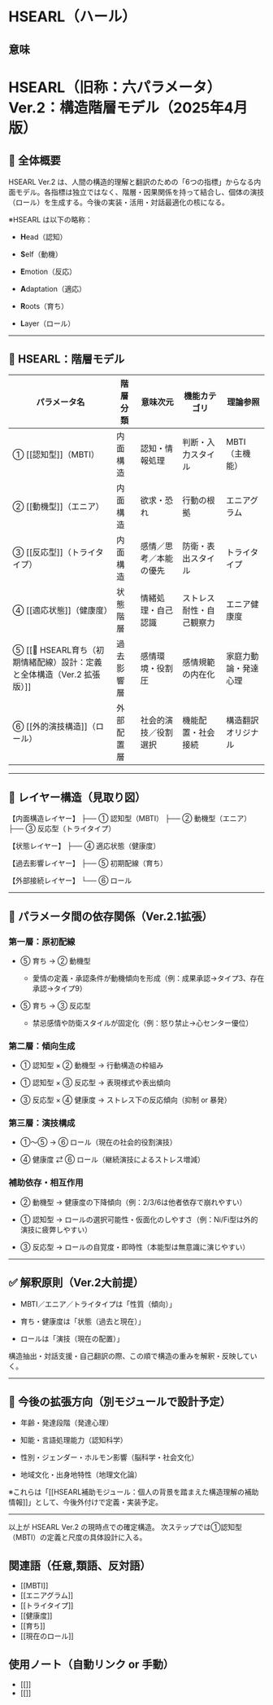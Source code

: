 # HSEARL（ハール）

## 意味

# HSEARL（旧称：六パラメータ）Ver.2：構造階層モデル（2025年4月版）

## 📌 全体概要

HSEARL Ver.2 は、人間の構造的理解と翻訳のための「6つの指標」からなる内面モデル。各指標は独立ではなく、階層・因果関係を持って結合し、個体の演技（ロール）を生成する。今後の実装・活用・対話最適化の核になる。

※HSEARL は以下の略称：

- **H**ead（認知）
    
- **S**elf（動機）
    
- **E**motion（反応）
    
- **A**daptation（適応）
    
- **R**oots（育ち）
    
- **L**ayer（ロール）
    

---

## 🔻 HSEARL：階層モデル

| パラメータ名            | 階層分類  | 意味次元        | 機能カテゴリ       | 理論参照       |
| ----------------- | ----- | ----------- | ------------ | ---------- |
| ① [[認知型]]（MBTI）   | 内面構造  | 認知・情報処理     | 判断・入力スタイル    | MBTI（主機能）  |
| ② [[動機型]]（エニア）    | 内面構造  | 欲求・恐れ       | 行動の根拠        | エニアグラム     |
| ③ [[反応型]]（トライタイプ） | 内面構造  | 感情／思考／本能の優先 | 防衛・表出スタイル    | トライタイプ     |
| ④ [[適応状態]]（健康度）   | 状態階層  | 情緒処理・自己認識   | ストレス耐性・自己観察力 | エニア健康度     |
| ⑤ [[🏡 HSEARL育ち（初期情緒配線）設計：定義と全体構造（Ver.2 拡張版）]]  | 過去影響層 | 感情環境・役割圧    | 感情規範の内在化     | 家庭力動論・発達心理 |
| ⑥ [[外的演技構造]]（ロール） | 外部配置層 | 社会的演技／役割選択  | 機能配置・社会接続    | 構造翻訳オリジナル  |

---

## 🧱 レイヤー構造（見取り図）

【内面構造レイヤー】 ├── ① 認知型（MBTI） ├── ② 動機型（エニア） ├── ③ 反応型（トライタイプ）

【状態レイヤー】 ├── ④ 適応状態（健康度）

【過去影響レイヤー】 ├── ⑤ 初期配線（育ち）

【外部接続レイヤー】 └── ⑥ ロール

---

## 🔁 パラメータ間の依存関係（Ver.2.1拡張）

### 第一層：原初配線

- ⑤ 育ち → ② 動機型
    
    - 愛情の定義・承認条件が動機傾向を形成（例：成果承認→タイプ3、存在承認→タイプ9）
        
- ⑤ 育ち → ③ 反応型
    
    - 禁忌感情や防衛スタイルが固定化（例：怒り禁止→心センター優位）
        

### 第二層：傾向生成

- ① 認知型 × ② 動機型 → 行動構造の枠組み
    
- ① 認知型 × ③ 反応型 → 表現様式や表出傾向
    
- ③ 反応型 × ④ 健康度 → ストレス下の反応傾向（抑制 or 暴発）
    

### 第三層：演技構成

- ①〜⑤ → ⑥ ロール（現在の社会的役割演技）
    
- ④ 健康度 ⇄ ⑥ ロール（継続演技によるストレス増減）
    

### 補助依存・相互作用

- ② 動機型 → 健康度の下降傾向（例：2/3/6は他者依存で崩れやすい）
    
- ① 認知型 → ロールの選択可能性・仮面化のしやすさ（例：Ni/Fi型は外的演技に疲弊しやすい）
    
- ③ 反応型 → ロールの自覚度・即時性（本能型は無意識に演じやすい）
    

---

## ✅ 解釈原則（Ver.2大前提）

- MBTI／エニア／トライタイプは「性質（傾向）」
    
- 育ち・健康度は「状態（過去と現在）」
    
- ロールは「演技（現在の配置）」
    

構造抽出・対話支援・自己翻訳の際、この順で構造の重みを解釈・反映していく。

---

## 📌 今後の拡張方向（別モジュールで設計予定）

- 年齢・発達段階（発達心理）
    
- 知能・言語処理能力（認知科学）
    
- 性別・ジェンダー・ホルモン影響（脳科学・社会文化）
    
- 地域文化・出身地特性（地理文化論）
    

※これらは「[[HSEARL補助モジュール：個人の背景を踏まえた構造理解の補助情報]]」として、今後外付けで定義・実装予定。

---

以上が HSEARL Ver.2 の現時点での確定構造。 次ステップでは①認知型（MBTI）の定義と尺度の具体設計に入る。

## 関連語（任意,類語、反対語）
- [[MBTI]]
- [[エニアグラム]]
- [[トライタイプ]]
- [[健康度]]
- [[育ち]]
- [[現在のロール]]

## 使用ノート（自動リンク or 手動）
- [[]]
- [[]]

